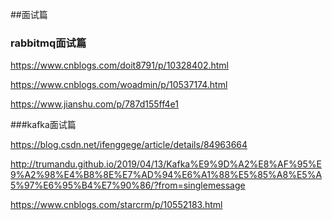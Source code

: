 ##面试篇

### rabbitmq面试篇

https://www.cnblogs.com/doit8791/p/10328402.html

https://www.cnblogs.com/woadmin/p/10537174.html

https://www.jianshu.com/p/787d155ff4e1

###kafka面试篇

https://blog.csdn.net/ifenggege/article/details/84963664

http://trumandu.github.io/2019/04/13/Kafka%E9%9D%A2%E8%AF%95%E9%A2%98%E4%B8%8E%E7%AD%94%E6%A1%88%E5%85%A8%E5%A5%97%E6%95%B4%E7%90%86/?from=singlemessage

https://www.cnblogs.com/starcrm/p/10552183.html
